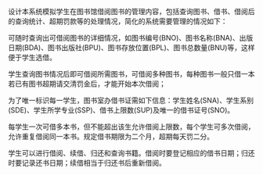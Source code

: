 设计本系统模拟学生在图书馆借阅图书的管理内容，包括查询图书、借书、借阅后的查询统计、超期罚款等的处理情况，简化的系统需要管理的情况如下：

可随时查询出可借阅图书的详细情况，如图书编号(BNO)、图书名称(BNA)、出版日期(BDA)、图书出版社(BPU)、图书存放位置(BPL)、图书总数量(BNU)等，这样便于学生选借。

学生查询图书情况后即可借阅所需图书，可借阅多种图书，每种图书一般只借一本若已有图书超期请交清罚金后，才能开始本次借阅；

为了唯一标识每一学生，图书室办借书证需如下信息：学生姓名(SNA)、学生系别(SDE)、学生所学专业(SSP)、借书上限数(SUP)及唯一的借书证号(SNO)。

每学生一次可借多本书，但不能超出该生允许借阅上限数，每个学生可多次借阅，允许重复借阅同一本书。规定借书期限为二个月，超期每天罚二分。

学生可以进行借阅、续借、归还和查询书籍。借阅时要登记相应的借书日期；归还时要记录还书日期；续借相当于归还书后重新借阅。
